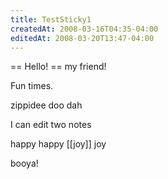 ```yaml
---
title: TestSticky1
createdAt: 2008-03-16T04:35-04:00
editedAt: 2008-03-20T13:47-04:00
---
```



== Hello! ==
my friend!

Fun times.

zippidee doo dah

I can edit two notes 

happy happy [[joy]] joy

booya!


